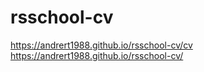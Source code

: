 # rsschool-cv
https://andrert1988.github.io/rsschool-cv/cv
https://andrert1988.github.io/rsschool-cv/
